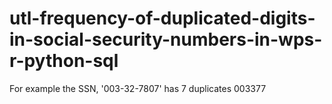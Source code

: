 # utl-frequency-of-duplicated-digits-in-social-security-numbers-in-wps-r-python-sql
For example the SSN, '003-32-7807' has 7 duplicates 003377 
